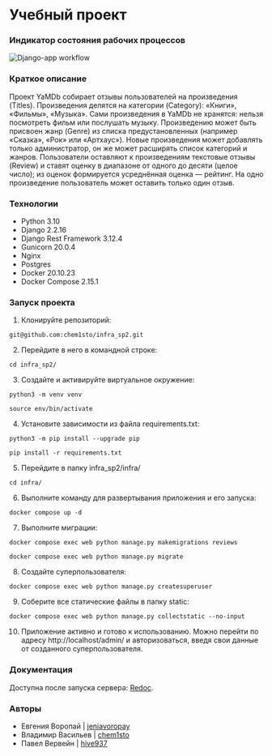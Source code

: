 # Учебный проект
### Индикатор состояния рабочих процессов
![Django-app workflow](https://github.com/chem1sto/yamdb_final/actions/workflows/yamdb_workflow.yml/badge.svg?event=push)

### Краткое описание
Проект YaMDb собирает отзывы пользователей на произведения (Titles).
Произведения делятся на категории (Category): «Книги», «Фильмы», «Музыка». Сами произведения в YaMDb не хранятся: нельзя посмотреть фильм или послушать музыку. Произведению может быть присвоен жанр (Genre) из списка предустановленных (например «Сказка», «Рок» или «Артхаус»). Новые произведения может добавлять только администратор, он же может расширять список категорий и жанров. 
Пользователи оставляют к произведениям текстовые отзывы (Review) и ставят оценку в диапазоне от одного до десяти (целое число); из оценок формируется усреднённая оценка — рейтинг. На одно произведение пользователь может оставить только один отзыв.

### Технологии
- Python 3.10
- Django 2.2.16
- Django Rest Framework 3.12.4
- Gunicorn 20.0.4
- Nginx
- Postgres
- Docker 20.10.23
- Docker Compose 2.15.1

### Запуск проекта
1. Клонируйте репозиторий:
```
git@github.com:chem1sto/infra_sp2.git
```
2. Перейдите в него в командной строке:
```
cd infra_sp2/
```
3. Cоздайте и активируйте виртуальное окружение:
```
python3 -m venv venv
```
```
source env/bin/activate
```
4. Установите зависимости из файла requirements.txt:
```
python3 -m pip install --upgrade pip
```
```
pip install -r requirements.txt
```
5. Перейдите в папку infra_sp2/infra/
```
cd infra/
```
6. Выполните команду для развертывания приложения и его запуска:
```
docker compose up -d
```
7. Выполните миграции:
```
docker compose exec web python manage.py makemigrations reviews
```
```
docker compose exec web python manage.py migrate
```
8. Создайте суперпользователя:
```
docker compose exec web python manage.py createsuperuser
```
9. Соберите все статические файлы в папку static:
```
docker compose exec web python manage.py collectstatic --no-input 
```
10. Приложение активно и готово к использованию. Можно перейти по адресу http://localhost/admin/ и авторизоваться, введя свои данные от созданного суперпользователя.

### Документация
Доступна после запуска сервера: [Redoc](http://localhost/redoc/).

### Авторы
- Евгения Воропай | [jeniavoropay](https://github.com/jeniavoropay)
- Владимир Васильев | [chem1sto](https://github.com/chem1sto)
- Павел Вервейн | [hive937](https://github.com/hive937)
